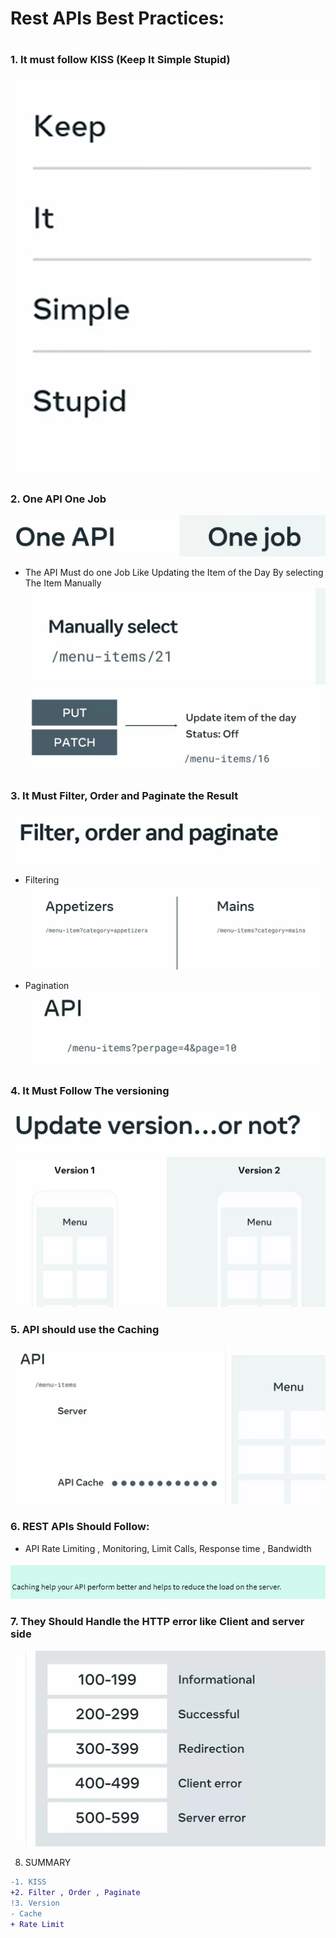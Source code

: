 # Rest APIs Best Practices: 
#

### 1. It must follow KISS (Keep It Simple Stupid)

![alt text](<Screenshot 2025-01-04 002623.png>)

### 2. One API One Job
![alt text](<Screenshot 2025-01-04 002637.png>)

- The API Must do one Job Like Updating the Item of the Day By selecting The Item Manually 
![alt text](<Screenshot 2025-01-04 002805.png>)
![alt text](<Screenshot 2025-01-04 002746.png>)

### 3. It Must Filter, Order and Paginate the Result
 ![alt text](<Screenshot 2025-01-04 002838.png>)

- Filtering
![alt text](<Screenshot 2025-01-04 002911.png>)

- Pagination
![alt text](<Screenshot 2025-01-04 002942.png>)

### 4. It Must Follow The versioning 

![Versioning](<Screenshot 2025-01-04 003009.png>)
![alt text](<Screenshot 2025-01-04 003024.png>)

### 5.  API should use the Caching 
![alt text](<Screenshot 2025-01-04 003108.png>)

### 6. REST APIs Should Follow:

- API Rate Limiting , Monitoring, Limit Calls, Response time , Bandwidth 

![alt text](<Screenshot 2025-01-04 003251.png>)

### 7. They Should Handle the HTTP error like Client and server side 
![alt text](<Screenshot 2025-01-04 003202.png>)

8. SUMMARY

``` diff
-1. KISS 
+2. Filter , Order , Paginate
!3. Version 
- Cache
+ Rate Limit 

```